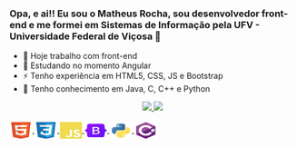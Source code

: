### Opa, e ai!! Eu sou o Matheus Rocha, sou desenvolvedor front-end e me formei em Sistemas de Informação pela UFV - Universidade Federal de Viçosa 👋


- 🔭 Hoje trabalho com front-end
- 🌱 Estudando no momento Angular
- ⚡ Tenho experiência em HTML5, CSS, JS e Bootstrap
- 💬 Tenho conhecimento em Java, C, C++ e Python

<div align="center">
  <a href="https://github.com/dideusmatheus">
  <img height="180em" src="https://github-readme-stats.vercel.app/api?username=dideusmatheus&show_icons=true&theme=dracula&include_all_commits=true&count_private=true"/>
  <img height="180em" src="https://github-readme-stats.vercel.app/api/top-langs/?username=dideusmatheus&layout=compact&langs_count=7&theme=dracula"/>
</div>

  </div>
<div style="display: inline_block"><br>
  <img align="center" alt="dideus-HTML" height="30" width="40" src="https://raw.githubusercontent.com/devicons/devicon/master/icons/html5/html5-original.svg">
  <img align="center" alt="dideus-CSS" height="30" width="40" src="https://raw.githubusercontent.com/devicons/devicon/master/icons/css3/css3-original.svg">
  <img align="center" alt="dideus-Js" height="30" width="40" src="https://raw.githubusercontent.com/devicons/devicon/master/icons/javascript/javascript-plain.svg"> 
  <img align="center" alt="dideus-Csharp" height="30" width="40" src="https://raw.githubusercontent.com/devicons/devicon/master/icons/bootstrap/bootstrap-original.svg">  
  <img align="center" alt="dideus-Python" height="30" width="40" src="https://raw.githubusercontent.com/devicons/devicon/master/icons/python/python-original.svg">
  <img align="center" alt="dideus-Csharp" height="30" width="40" src="https://raw.githubusercontent.com/devicons/devicon/master/icons/csharp/csharp-original.svg">
  
</div>
